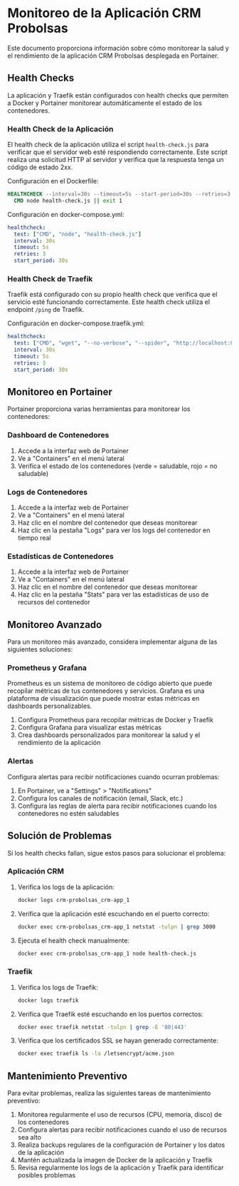 # Monitoreo de la Aplicación CRM Probolsas

Este documento proporciona información sobre cómo monitorear la salud y el rendimiento de la aplicación CRM Probolsas desplegada en Portainer.

## Health Checks

La aplicación y Traefik están configurados con health checks que permiten a Docker y Portainer monitorear automáticamente el estado de los contenedores.

### Health Check de la Aplicación

El health check de la aplicación utiliza el script `health-check.js` para verificar que el servidor web esté respondiendo correctamente. Este script realiza una solicitud HTTP al servidor y verifica que la respuesta tenga un código de estado 2xx.

Configuración en el Dockerfile:
```dockerfile
HEALTHCHECK --interval=30s --timeout=5s --start-period=30s --retries=3 \
  CMD node health-check.js || exit 1
```

Configuración en docker-compose.yml:
```yaml
healthcheck:
  test: ["CMD", "node", "health-check.js"]
  interval: 30s
  timeout: 5s
  retries: 3
  start_period: 30s
```

### Health Check de Traefik

Traefik está configurado con su propio health check que verifica que el servicio esté funcionando correctamente. Este health check utiliza el endpoint `/ping` de Traefik.

Configuración en docker-compose.traefik.yml:
```yaml
healthcheck:
  test: ["CMD", "wget", "--no-verbose", "--spider", "http://localhost:8080/ping"]
  interval: 30s
  timeout: 5s
  retries: 3
  start_period: 30s
```

## Monitoreo en Portainer

Portainer proporciona varias herramientas para monitorear los contenedores:

### Dashboard de Contenedores

1. Accede a la interfaz web de Portainer
2. Ve a "Containers" en el menú lateral
3. Verifica el estado de los contenedores (verde = saludable, rojo = no saludable)

### Logs de Contenedores

1. Accede a la interfaz web de Portainer
2. Ve a "Containers" en el menú lateral
3. Haz clic en el nombre del contenedor que deseas monitorear
4. Haz clic en la pestaña "Logs" para ver los logs del contenedor en tiempo real

### Estadísticas de Contenedores

1. Accede a la interfaz web de Portainer
2. Ve a "Containers" en el menú lateral
3. Haz clic en el nombre del contenedor que deseas monitorear
4. Haz clic en la pestaña "Stats" para ver las estadísticas de uso de recursos del contenedor

## Monitoreo Avanzado

Para un monitoreo más avanzado, considera implementar alguna de las siguientes soluciones:

### Prometheus y Grafana

Prometheus es un sistema de monitoreo de código abierto que puede recopilar métricas de tus contenedores y servicios. Grafana es una plataforma de visualización que puede mostrar estas métricas en dashboards personalizables.

1. Configura Prometheus para recopilar métricas de Docker y Traefik
2. Configura Grafana para visualizar estas métricas
3. Crea dashboards personalizados para monitorear la salud y el rendimiento de la aplicación

### Alertas

Configura alertas para recibir notificaciones cuando ocurran problemas:

1. En Portainer, ve a "Settings" > "Notifications"
2. Configura los canales de notificación (email, Slack, etc.)
3. Configura las reglas de alerta para recibir notificaciones cuando los contenedores no estén saludables

## Solución de Problemas

Si los health checks fallan, sigue estos pasos para solucionar el problema:

### Aplicación CRM

1. Verifica los logs de la aplicación:
   ```bash
   docker logs crm-probolsas_crm-app_1
   ```

2. Verifica que la aplicación esté escuchando en el puerto correcto:
   ```bash
   docker exec crm-probolsas_crm-app_1 netstat -tulpn | grep 3000
   ```

3. Ejecuta el health check manualmente:
   ```bash
   docker exec crm-probolsas_crm-app_1 node health-check.js
   ```

### Traefik

1. Verifica los logs de Traefik:
   ```bash
   docker logs traefik
   ```

2. Verifica que Traefik esté escuchando en los puertos correctos:
   ```bash
   docker exec traefik netstat -tulpn | grep -E '80|443'
   ```

3. Verifica que los certificados SSL se hayan generado correctamente:
   ```bash
   docker exec traefik ls -la /letsencrypt/acme.json
   ```

## Mantenimiento Preventivo

Para evitar problemas, realiza las siguientes tareas de mantenimiento preventivo:

1. Monitorea regularmente el uso de recursos (CPU, memoria, disco) de los contenedores
2. Configura alertas para recibir notificaciones cuando el uso de recursos sea alto
3. Realiza backups regulares de la configuración de Portainer y los datos de la aplicación
4. Mantén actualizada la imagen de Docker de la aplicación y Traefik
5. Revisa regularmente los logs de la aplicación y Traefik para identificar posibles problemas
